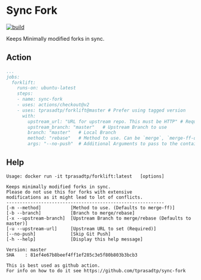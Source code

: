 # Sync Fork

[![build](https://github.com/tprasadtp/forklift/workflows/build/badge.svg?branch=master)](https://github.com/tprasadtp/forklift/actions?query=workflow%3Abuild)

Keeps Minimally modified forks in sync.

## Action

```yaml
...
jobs:
  forklift:
    runs-on: ubuntu-latest
    steps:
    - name: sync-fork
    - uses: actions/checkout@v2
    - uses: tprasadtp/forklift@master # Prefer using tagged version
      with:
        upstream_url: "URL for upstream repo. This must be HTTP" # Required! Upstream https clone URL
        upstream_branch: "master"   # Upstream Branch to use
        branch: "master"   # Local Branch
        method: "rebase"   # Method to use. Can be `merge`, `merge-ff-only` or `rebase`.
        args: "--no-push"  # Additional Arguments to pass to the container
```

## Help

```console
Usage: docker run -it tprasadtp/forklift:latest   [options]

Keeps minimally modified forks in sync.
Please do not use this for forks with extensive
modifications as it might lead to lot of conflicts.
-----------------------------------------------------------
[-m --method]           [Method to use. (Defaults to merge-ff)]
[-b --branch]           [Branch to merge/rebase]
[-x --upstream-branch]  [Upstream Branch to merge/rebase (Defaults to master)]
[-u --upstream-url]     [Upstream URL to set (Required)]
[--no-push]             [Skip Git Push]
[-h --help]             [Display this help message]

Version: master
SHA    : 81ef4e67b8beef4ff1ef285c3e5f80b803b3bcb3

This is best used as github action.
For info on how to do it see https://github.com/tprasadtp/sync-fork

```
